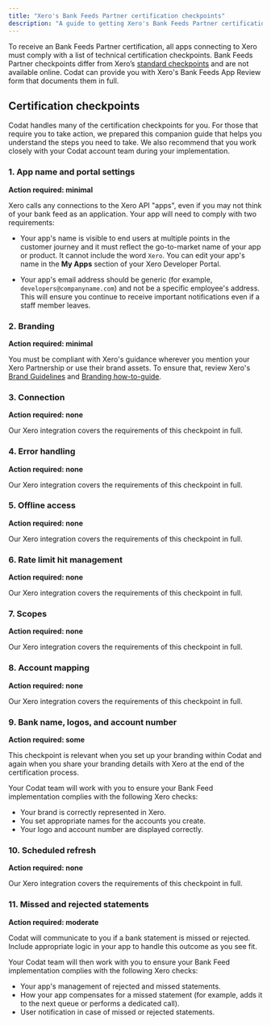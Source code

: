 ```yaml
---
title: "Xero's Bank Feeds Partner certification checkpoints"
description: "A guide to getting Xero's Bank Feeds Partner certification with Codat"
---
```


To receive an Bank Feeds Partner certification, all apps connecting to Xero must comply with a list of technical certification checkpoints. Bank Feeds Partner checkpoints differ from Xero’s [standard checkpoints](https://developer.xero.com/documentation/xero-app-store/app-partner-guides/certification-checkpoints/) and are not available online. Codat can provide you with Xero's Bank Feeds App Review form that documents them in full.

## Certification checkpoints

Codat handles many of the certification checkpoints for you. For those that require you to take action, we prepared this companion guide that helps you understand the steps you need to take. We also recommend that you work closely with your Codat account team during your implementation.

### 1. App name and portal settings

**Action required: minimal**

Xero calls any connections to the Xero API "apps", even if you may not think of your bank feed as an application. Your app will need to comply with two requirements:

* Your app's name is visible to end users at multiple points in the customer journey and it must reflect the go-to-market name of your app or product. It cannot include the word `Xero`. You can edit your app's name in the **My Apps** section of your Xero Developer Portal.

* Your app's email address should be generic (for example, `developers@companyname.com`) and not be a specific employee's address. This will ensure you continue to receive important notifications even if a staff member leaves.

### 2. Branding

**Action required: minimal**

You must be compliant with Xero's guidance wherever you mention your Xero Partnership or use their brand assets. To ensure that, review Xero's [Brand Guidelines](https://developer.xero.com/static/otherfiles/xero-app-partner-brand-guidelines.pdf) and [Branding how-to-guide](https://developer.xero.com/documentation/guides/how-to-guides/branding-your-integration/).

### 3. Connection

**Action required: none**

Our Xero integration covers the requirements of this checkpoint in full.
  
### 4. Error handling

**Action required: none**

Our Xero integration covers the requirements of this checkpoint in full.
  
### 5. Offline access

**Action required: none**

Our Xero integration covers the requirements of this checkpoint in full.
  
### 6. Rate limit hit management

**Action required: none**

Our Xero integration covers the requirements of this checkpoint in full. 
  
### 7. Scopes

**Action required: none**

Our Xero integration covers the requirements of this checkpoint in full. 
  
### 8. Account mapping

**Action required: none**

Our Xero integration covers the requirements of this checkpoint in full. 
  
### 9. Bank name, logos, and account number

**Action required: some**

This checkpoint is relevant when you set up your branding within Codat and again when you share your branding details with Xero at the end of the certification process.

Your Codat team will work with you to ensure your Bank Feed implementation complies with the following Xero checks: 

* Your brand is correctly represented in Xero.
* You set appropriate names for the accounts you create. 
* Your logo and account number are displayed correctly. 

### 10. Scheduled refresh

**Action required: none**

Our Xero integration covers the requirements of this checkpoint in full.

### 11. Missed and rejected statements

**Action required: moderate**

Codat will communicate to you if a bank statement is missed or rejected. Include appropriate logic in your app to handle this outcome as you see fit. 

Your Codat team will then work with you to ensure your Bank Feed implementation complies with the following Xero checks:

* Your app's management of rejected and missed statements. 
* How your app compensates for a missed statement (for example, adds it to the next queue or performs a dedicated call).
* User notification in case of missed or rejected statements.
